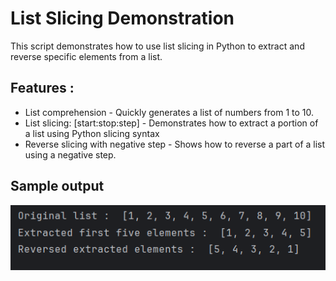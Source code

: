 # List Slicing Demonstration
This script demonstrates how to use list slicing in Python to extract and reverse specific elements from a list.

## Features :
* List comprehension - Quickly generates a list of numbers from 1 to 10.
* List slicing: [start:stop:step] - Demonstrates how to extract a portion of a list using Python slicing syntax
* Reverse slicing with negative step - Shows how to reverse a part of a list using a negative step.

## Sample output
![img_2.png](img_2.png)